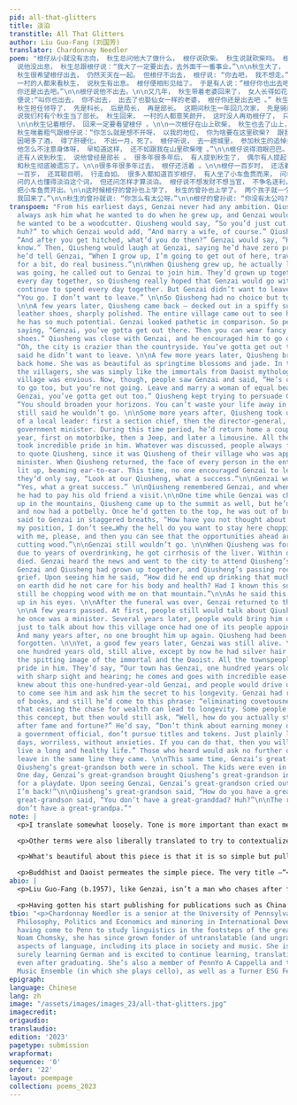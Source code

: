```yaml
---
pid: all-that-glitters
title: 淡泊
transtitle: All That Glitters
author: Liu Guo-Fang (刘国芳)
translator: Chardonnay Needler
poem: "根仔从小就没有志向， 秋生总问他大了做什么， 根仔说砍柴。 秋生说就砍柴吗。 根仔说还娶老婆。 秋生问娶了老婆呢， 做什么。 根仔说生儿子呀。 秋生就笑根仔，
  说他没出息， 秋生总跟根仔说：“我大了一定要出去，去外面干一番事业。”\n\n秋生大了， 真出去了。 走时， 秋生喊根仔一起去。 他们从小一起长大， 天天在一起，
  秋生很希望根仔出去， 仍然天天在一起。 但根仔不出去， 根仔说: “你去吧， 我不想走。”\n\n秋生只好一个人出去。\n\n几年后， 秋生回来了， 秋生西装毕挺皮鞋锃亮。
  一村的人都来看秋生， 说秋生有出息。 根仔便相形见绌了。 于是有人说：“根仔你也出去吧， 以后也穿西装， 穿皮鞋 。” 秋生和根仔好，  也劝他，  说; “城里怎么也比这山里好混，
  你还是出去吧。”\n\n根仔说他不出去。\n\n又几年， 秋生带着老婆回来了， 女人长得如花似玉。 在乡下人眼里， 简直仙女一样。 村里人一脸羡墓。 这时有人见了根仔，
  便说:“叫你也出去， 你不出去， 出去了也娶仙女一样的老婆， 根仔你还是出去吧 。” 秋生也劝根仔， 秋生说：“你应该开窍了， 在这山沟里要浪费你一辈子。”\n\n根仔仍说他不出去。\n\n再几年，
  秋生担任领导了， 先是科长， 后是局长， 再是部长。 这期间秋生一年回几次家， 先是骑摩托， 后是坐吉普， 再是坐轿车。 村里人都以秋生为荣， 说到什么， 总把话往秋生身上引，
  说我们村有个秋生当了部长。 秋生回来， 一村的人都意笑颜开， 这时没人再劝根仔了， 只说：“你看人家秋生， 多有出息。”\n\n根仔也说 :  “是有出息。”
  \n\n秋生记着根仔， 回来一定要看望根仔 。\n\n一次根仔在山上砍柴， 秋生也去了山上， 但秋生发福了， 大腹人便便， 等爬了上山去， 秋生气都喘不过来。
  秋生喘着粗气跟根仔说：“你怎么就是想不开呀， 以我的地位， 你为啥要在这里砍柴?  跟我走吧， 就是看机关大门也比这里砍柴强。”\n\n根仔还是不出去。\n\n秋生四十岁的时候，
  因喝多了酒， 得了肝硬化， 不出一月，死了。 根仔听说， 去一趟城里， 参加秋生的追悼会。 根仔和秋生一起长大， 秋生走了， 他十分难过， 见人就说: “他怎么喝那么多酒呢，
  他怎么不注意身体呀， 早知道这样， 还不如跟我在山里砍柴哩 。”\n\n根仔说得泪眼巴巴。\n\n开完追悼会， 根仔又回到了山里。\n\n又过了一些年 。 起先，
  还有人说到秋生， 说他曾经是部长 。 很多年很多年后， 有人提到秋生了， 偶尔有人提起， 也只说他们村里曾经有人当过部长。 又很多很多年后， 村里没人再提他了，
  和秋生彻底被遗忘了。\n\n很多年很多年过去， 根仔还活着 。\n\n根仔一百岁时， 还活着， 这时的根仔银发皓齿， 一派仙风道骨。 村里人都以根仔为荣， 说他们村有一个根仔，
  一百岁， 还耳聪目明， 行走自如。 很多人都知道百岁根仔， 有人坐了小车鱼贯而来， 问根仔长寿秘诀。 根仔读过好几年书， 说得出淡泊这个词， 他说淡泊就可以长寿。
  问的人也懂得淡泊这个词， 但还问怎样才算淡泊。 根仔说不想发财不想当官， 不争名逐利， 过平平淡淡的日子， 无忧无虑， 你们做得到， 就可以长寿。 听的人不问了，
  把小车鱼贯开出。\n\n这时候根仔的曾孙也上学了， 秋生的曾孙也上学了。 两个孩子就一个班 。 一天根仔的曾孙带秋生的曾孙到村里玩， 见了根仔， 曾孙喊道: “太公，
  我回来了。”\n\n秋生的曾孙就说: “你怎么有太公呀。”\n\n根仔的曾孙说: “你没有太公吗? ”\n\n回答 :  “我没有太公。”"
transpoem: "From his earliest days, Genzai never had any ambition. Qiusheng would
  always ask him what he wanted to do when he grew up, and Genzai would always say
  he wanted to be a woodcutter. Qiusheng would say, “So you’d just cut wood then,
  huh?” to which Genzai would add, “And marry a wife, of course.” Qiusheng would ask,
  “And after you get hitched, what’d you do then?” Genzai would say, “Have kids, ya
  know.” Then, Qiusheng would laugh at Genzai, saying he’d have zero prospects, and
  he’d tell Genzai, “When I grow up, I’m going to get out of here, travel overseas
  for a bit, do real business.”\n\nWhen Qiusheng grew up, he actually left. When he
  was going, he called out to Genzai to join him. They’d grown up together, spent
  every day together, so Qiusheng really hoped that Genzai would go with him, so they’d
  continue to spend every day together. But Genzai didn’t want to leave and said,
  “You go. I don’t want to leave.” \n\nSo Qiusheng had no choice but to go by himself.
  \n\nA few years later, Qiusheng came back — decked out in a spiffy suit and dazzling
  leather shoes, sharply polished. The entire village came out to see him, saying
  he has so much potential. Genzai looked pathetic in comparison. So people started
  saying, “Genzai, you’ve gotta get out there. Then you can wear fancy suits and leather
  shoes.” Qiusheng was close with Genzai, and he encouraged him to go out, saying,
  “Oh, the city is crazier than the countryside. You’ve gotta get out there!”\n\nGenzai
  said he didn’t want to leave. \n\nA few more years later, Qiusheng brought his wife
  back home. She was as beautiful as springtime blossoms and jade. In the eyes of
  the villagers, she was simply like the immortals from Daoist mythology. The whole
  village was envious. Now, though, people saw Genzai and said, “He’s calling to you
  to go too, but you’re not going. Leave and marry a woman of equal beauty and elegance.
  Genzai, you’ve gotta get out too.” Qiusheng kept trying to persuade Genzai, saying,
  “You should broaden your horizons. You can’t waste your life away in this valley.”\n\nGenzai
  still said he wouldn’t go. \n\nSome more years after, Qiusheng took up the office
  of a local leader: first a section chief, then the director-general, and later a
  government minister. During this time period, he’d return home a couple times per
  year, first on motorbike, then a Jeep, and later a limousine. All the townspeople
  took incredible pride in him. Whatever was discussed, people always found a way
  to quote Qiusheng, since it was Qiusheng of their village who was appointed as a
  minister. When Qiusheng returned, the face of every person in the entire village
  lit up, beaming ear-to-ear. This time, no one encouraged Genzai to leave as well,
  they’d only say, “Look at our Qiusheng, what a success.”\n\nGenzai would also say,
  “Yes, what a great success.” \n\nQiusheng remembered Genzai, and when he came back
  he had to pay his old friend a visit.\n\nOne time while Genzai was chopping wood
  up in the mountains, Qiusheng came up to the summit as well, but he’d put on weight
  and now had a potbelly. Once he’d gotten to the top, he was out of breath. Qiusheng
  said to Genzai in staggered breaths, “How have you not thought about leaving? From
  my position, I don’t see…Why the hell do you want to stay here chopping wood? Leave
  with me, please, and then you can see that the opportunities ahead are greater than
  cutting wood.”\n\nGenzai still wouldn’t go. \n\nWhen Qiusheng was forty years old,
  due to years of overdrinking, he got cirrhosis of the liver. Within one month, he
  died. Genzai heard the news and went to the city to attend Qiusheng’s memorial service.
  Genzai and Qiusheng had grown up together, and Qiusheng’s passing rocked him with
  grief. Upon seeing him he said, “How did he end up drinking that much alcohol? Why
  on earth did he not care for his body and health? Had I known this sooner, he might
  still be chopping wood with me on that mountain.”\n\nAs he said this, tears welled
  up in his eyes. \n\nAfter the funeral was over, Genzai returned to the mountains.
  \n\nA few years passed. At first, people still would talk about Qiusheng and how
  he once was a minister. Several years later, people would bring him up on occasion
  just to talk about how this village once had one of its people appointed as a minister.
  And many years after, no one brought him up again. Qiusheng had been completely
  forgotten. \n\nYet, a good few years later, Genzai was still alive. \n\nGenzai was
  one hundred years old, still alive, except by now he had silver hair and white teeth,
  the spitting image of the immortal and the Daoist. All the townspeople took incredible
  pride in him. They’d say, “Our town has Genzai, one hundred years old, and still
  with sharp sight and hearing; he comes and goes with incredible ease.” So many people
  knew about this one-hundred-year-old Genzai, and people would drive up in lines
  to come see him and ask him the secret to his longevity. Genzai had read volumes
  of books, and still he’d come to this phrase: “eliminating covetousness.” He said
  that ceasing the chase for wealth can lead to longevity. Some people understood
  this concept, but then would still ask, “Well, how do you actually stop striving
  after fame and fortune?” He’d say, “Don’t think about earning money or becoming
  a government official, don’t pursue titles and tokens. Just plainly live out your
  days, worriless, without anxieties. If you can do that, then you will be able to
  live a long and healthy life.” Those who heard would ask no further questions, just
  leave in the same line they came. \n\nThis same time, Genzai’s great-grandson and
  Qiusheng’s great-grandson both were in school. The kids were even in the same class.
  One day, Genzai’s great-grandson brought Qiusheng’s great-grandson into the village
  for a playdate. Upon seeing Genzai, Genzai’s great-grandson cried out, “Great-granddad,
  I’m back!”\n\nQiusheng’s great-grandson said, “How do you have a great-grandpa?”\n\nGenzai’s
  great-grandson said, “You don’t have a great-granddad? Huh?”\n\nThe response: “I
  don’t have a great-grandpa.”"
note: |
  <p>I translate somewhat loosely. Tone is more important than exact meaning for me, and when translating much of the dialogue, I ad-libbed quite a bit to make the conversation sound more natural. Some terms were simplified or formalized depending on flow.</p>

  <p>Other terms were also liberally translated to try to contextualize post-revolutionary China with a modern audience. For instance, Jeeps were a cultural symbol of the time period, with much propaganda featuring Mao and other government officials popularizing the invention nation-wide. It is difficult to relate the novelty of items like tailored suit ensembles, Jeeps, and personal vehicles to modern-day status symbols, so instead of using the actual translation of <span lang="zh">轿车</span> (“car”), I decided to choose a different word that would get the concept of opulence and societal importance to readers in a modern context: a limo.</p>

  <p>What's beautiful about this piece is that it is so simple but pulls on centuries of philosophy that permeate even the title. There were many references to Buddhist and Daoist thought throughout that helped cement the greater meaning of simplistic purpose against extravagant meaninglessness, but some of these may seem obscure to the average reader. The immortal in Daoist thought has many connotations, few of which sync up one-to-one with Greek and Judeo-Christian philosophy. “Immortal” (<span lang="zh">仙</span>), seen in reference to the wife being “the same as the immortals from Daoist mythology” and Genzai becoming “the spitting image of the immortal and the Daoist” doesn't and shouldn't mean one who will never die, but rather one who has attained a heightened place of spiritual and philosophical transcendence and therefore has attained a higher status even in this life.</p>

  <p>Buddhist and Daoist permeates the simple piece. The very title —“<span lang="zh">淡泊</span>”— is a reference to the phrases <span lang="zh">淡泊名利</span> and <span lang="zh">淡泊明志, 宁静致远</span>. Both of these phrases have been used since the Three Kingdoms era to refer to a cessation of personal want — through either “name” (<span lang="zh">名</span>), “money” (<span lang="zh">利</span>), or even notoriety — for the tradeoff of peace and ultimate success.</p>
abio: |
  <p>Liu Guo-Fang (b.1957), like Genzai, isn’t a man who chases after fortune. That being said, he is sometimes called “The Father of Chinese Short Stories.” A decorated and respected short story author and novelist, he was born in Jiangxi province’s Linchuan district. A recipient of the 2003 Golden Sparrow Award, Liu’s pieces frequently juxtapose ambition and anxiety, modernity and missteps.</p>

  <p>Having gotten his start publishing for publications such as China Writer and People’s Daily, Liu has since published over four million words (or well over hundred stories) in print. His pieces, including “All That Glitters,” pose a frightening question to cosmopolitan readers: Is the grass really greener on the other side?</p>
tbio: "<p>Chardonnay Needler is a senior at the University of Pennsylvania studying
  Philosophy, Politics and Economics and minoring in International Development. Originally
  having come to Penn to study linguistics in the footsteps of the great Penn alum
  Noam Chomsky, she has since grown fonder of untranslatable (and ungrammatical) pragmatic
  aspects of language, including its place in society and music. She is slowly but
  surely learning German and is excited to continue learning, translating, and erring
  even after graduating. She’s also a member of PennYo A Cappella and the Penn Chamber
  Music Ensemble (in which she plays cello), as well as a Turner ESG Fellow.</p>"
epigraph: 
language: Chinese
lang: zh
image: "/assets/images/images_23/all-that-glitters.jpg"
imagecredit: 
origaudio: 
translaudio: 
edition: '2023'
pagetype: submission
wrapformat: 
sequence: '0'
order: '22'
layout: poempage
collection: poems_2023
---
```

